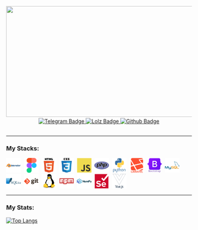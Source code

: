 <div align="center">
  <img src="https://media.giphy.com/media/59d1zo8SUSaUU/giphy.gif" width="600" height="300"/>
</div>
<div id="badges" align="center">
  <a href='https://t.me/lll10010010'>
    <img src="https://img.shields.io/badge/telegram-black?logo=telegram&logoColor=white&style=for-the-badge" alt="Telegram Badge"/>
  </a>
  
  <a href='https://zelenka.guru/lll10010010'>
    <img src="https://img.shields.io/badge/lolz-black?logo=lolz&logoColor=white&style=for-the-badge" alt="Lolz Badge"/>
  </a>
  
  <a href='https://github.com/1001001010'>
    <img src="https://img.shields.io/badge/github-black?logo=github&logoColor=white&style=for-the-badge" alt="Github Badge"/>
  </a>
</div>

<div align="center">
  <img src="https://komarev.com/ghpvc/?username=1001001010&style=for-the-badge&color=000000" alt=""/>
</div>

---

### My Stacks:
<div>
  <img src="https://github.com/devicons/devicon/blob/master/icons/blender/blender-original-wordmark.svg" title="blender" alt="blender" width="40" height="40"/>&nbsp;
  <img src="https://github.com/devicons/devicon/blob/master/icons/figma/figma-original.svg" title="figma" alt="figma" width="40" height="40"/>&nbsp;
  <img src="https://github.com/devicons/devicon/blob/master/icons/html5/html5-original-wordmark.svg" title="html5" alt="html5" width="40" height="40"/>&nbsp;
  <img src="https://github.com/devicons/devicon/blob/master/icons/css3/css3-original-wordmark.svg" title="css3" alt="css3" width="40" height="40"/>&nbsp;
  <img src="https://github.com/devicons/devicon/blob/master/icons/javascript/javascript-original.svg" title="javascript" alt="javascript" width="40" height="40"/>&nbsp;
  <img src="https://github.com/devicons/devicon/blob/master/icons/php/php-original.svg" title="php" alt="php" width="40" height="40"/>&nbsp;
  <img src="https://github.com/devicons/devicon/blob/master/icons/python/python-original-wordmark.svg" title="python" alt="python" width="40" height="40"/>&nbsp;
  <img src="https://github.com/devicons/devicon/blob/master/icons/laravel/laravel-plain-wordmark.svg" title="laravel" alt="laravel" width="40" height="40"/>&nbsp;
  <img src="https://github.com/devicons/devicon/blob/master/icons/bootstrap/bootstrap-original-wordmark.svg" title="bootstrap" alt="bootstrap" width="40" height="40"/>&nbsp;
  <img src="https://github.com/devicons/devicon/blob/master/icons/mysql/mysql-original-wordmark.svg" title="mysql" alt="mysql" width="40" height="40"/>&nbsp;
  <img src="https://github.com/devicons/devicon/blob/master/icons/sqlite/sqlite-original-wordmark.svg" title="sqlite" alt="sqlite" width="40" height="40"/>&nbsp;
  <img src="https://github.com/devicons/devicon/blob/master/icons/git/git-original-wordmark.svg" title="git" alt="git" width="40" height="40"/>&nbsp;
  <img src="https://github.com/devicons/devicon/blob/master/icons/linux/linux-original.svg" title="linux" alt="linux" width="40" height="40"/>&nbsp;
  <img src="https://github.com/devicons/devicon/blob/master/icons/npm/npm-original-wordmark.svg" title="npm" alt="npm" width="40" height="40"/>&nbsp;
  <img src="https://github.com/devicons/devicon/blob/master/icons/numpy/numpy-original-wordmark.svg" title="numpy" alt="numpy" width="40" height="40"/>&nbsp;
  <img src="https://github.com/devicons/devicon/blob/master/icons/selenium/selenium-original.svg" title="selenium" alt="selenium" width="40" height="40"/>&nbsp;
  <img src="https://github.com/devicons/devicon/blob/master/icons/vuejs/vuejs-line-wordmark.svg" title="vuejs" alt="vuejs" width="40" height="40"/>&nbsp;
</div>

---

### My Stats:

[![Top Langs](https://github-readme-stats.vercel.app/api/top-langs/?username=1001001010&layout=compact&theme=vision-friendly-dark)](https://github.com/anuraghazra/github-readme-stats)


